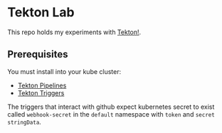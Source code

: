 # Tekton Lab

This repo holds my experiments with [Tekton!](https://github.com/tektoncd/pipeline).

## Prerequisites

You must install into your kube cluster:

* [Tekton Pipelines](https://github.com/tektoncd/pipeline/blob/master/docs/install.md#installing-tekton-pipelines-1)
* [Tekton Triggers](https://github.com/tektoncd/triggers/tree/master/docs/getting-started)

The triggers that interact with github expect 
kubernetes secret to exist called `webhook-secret` in the `default`
namespace with `token` and `secret` `stringData`.

